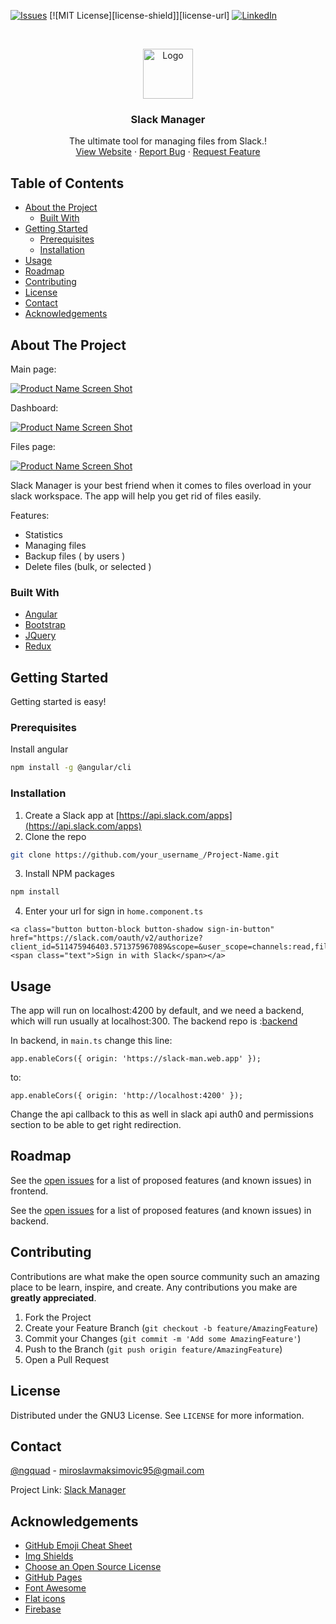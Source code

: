 [![Issues][issues-shield]][issues-url]
[![MIT License][license-shield]][license-url]
[![LinkedIn][linkedin-shield]][linkedin-url]



<br />
<p align="center">
  <a href="https://slack-man.web.app/assets/images/slackmanager.png">
    <img src="https://slack-man.web.app/assets/images/slackmanager.png" alt="Logo" width="80" height="80">
  </a>

  <h3 align="center">Slack Manager</h3>

  <p align="center">
    The ultimate tool for managing files from Slack.!
    <br />
    <a href="https://slack-man.web.app">View Website</a>
    ·
    <a href="https://github.com/miki995/slack-manager/issues">Report Bug</a>
    ·
    <a href="https://github.com/miki995/slack-manager/issues">Request Feature</a>
  </p>
</p>



<!-- TABLE OF CONTENTS -->
## Table of Contents

* [About the Project](#about-the-project)
  * [Built With](#built-with)
* [Getting Started](#getting-started)
  * [Prerequisites](#prerequisites)
  * [Installation](#installation)
* [Usage](#usage)
* [Roadmap](#roadmap)
* [Contributing](#contributing)
* [License](#license)
* [Contact](#contact)
* [Acknowledgements](#acknowledgements)

## About The Project

Main page:

[![Product Name Screen Shot][product-screenshot1]](https://slack-man.web.app)

Dashboard:

[![Product Name Screen Shot][product-screenshot2]](https://slack-man.web.app)

Files page:

[![Product Name Screen Shot][product-screenshot3]](https://slack-man.web.app)

Slack Manager is your best friend when it comes to files overload in your slack workspace.
The app will help you get rid of files easily.

Features:
* Statistics
* Managing files
* Backup files ( by users )
* Delete files (bulk, or selected )


### Built With
* [Angular](https://angular.io)
* [Bootstrap](https://getbootstrap.com)
* [JQuery](https://jquery.com)
* [Redux](https://redux.js.org)


<!-- GETTING STARTED -->
## Getting Started

Getting started is easy!

### Prerequisites

Install angular

```sh
npm install -g @angular/cli
```

### Installation

1. Create a Slack app at [https://api.slack.com/apps](https://api.slack.com/apps)
2. Clone the repo
```sh
git clone https://github.com/your_username_/Project-Name.git
```
3. Install NPM packages
```sh
npm install
```
4. Enter your url for sign in `home.component.ts`
```JS
<a class="button button-block button-shadow sign-in-button" href="https://slack.com/oauth/v2/authorize?client_id=511475946403.571375967089&scope=&user_scope=channels:read,files:read,files:write,groups:read,search:read,users.profile:read,users:read"><span class="text">Sign in with Slack</span></a>
```



<!-- USAGE EXAMPLES -->
## Usage

The app will run on localhost:4200 by default, and we need a backend, which will run usually at localhost:300.
The backend repo is :[backend](https://github.com/miki995/slack-manager-api)

In backend, in `main.ts` change this line:

```
app.enableCors({ origin: 'https://slack-man.web.app' });
```

to:

```
app.enableCors({ origin: 'http://localhost:4200' });
```

Change the api callback to this as well in slack api auth0 and permissions section to be able to get right redirection.

<!-- ROADMAP -->
## Roadmap

See the [open issues](https://github.com/miki995/slack-manager/issues) for a list of proposed features (and known issues) in frontend.

See the [open issues](https://github.com/miki995/slack-manager-api/issues) for a list of proposed features (and known issues) in backend.

<!-- CONTRIBUTING -->
## Contributing

Contributions are what make the open source community such an amazing place to be learn, inspire, and create. Any contributions you make are **greatly appreciated**.

1. Fork the Project
2. Create your Feature Branch (`git checkout -b feature/AmazingFeature`)
3. Commit your Changes (`git commit -m 'Add some AmazingFeature'`)
4. Push to the Branch (`git push origin feature/AmazingFeature`)
5. Open a Pull Request



<!-- LICENSE -->
## License

Distributed under the GNU3 License. See `LICENSE` for more information.



<!-- CONTACT -->
## Contact

[@ngquad](https://twitter.com/ngquad) - miroslavmaksimovic95@gmail.com

Project Link: [Slack Manager](https://www.producthunt.com/posts/slack-cleaner)


<!-- ACKNOWLEDGEMENTS -->
## Acknowledgements
* [GitHub Emoji Cheat Sheet](https://www.webpagefx.com/tools/emoji-cheat-sheet)
* [Img Shields](https://shields.io)
* [Choose an Open Source License](https://choosealicense.com)
* [GitHub Pages](https://pages.github.com)
* [Font Awesome](https://fontawesome.com)
* [Flat icons](https://www.flaticon.com/authors/freepik)
* [Firebase](https://firebase.google.com/)





<!-- MARKDOWN LINKS & IMAGES -->
<!-- https://www.markdownguide.org/basic-syntax/#reference-style-links -->
[issues-shield]: https://img.shields.io/github/issues/miki995/slack-manager.svg?style=flat-square
[issues-url]: https://github.com/miki995/slack-manager/issues
[linkedin-shield]: https://img.shields.io/badge/-LinkedIn-black.svg?style=flat-square&logo=linkedin&colorB=555
[linkedin-url]: https://www.linkedin.com/in/miki95
[product-screenshot1]: https://ph-files.imgix.net/b51bf3f5-0d3a-4e5e-a773-c99885798d7b.jpeg?auto=format&auto=compress&codec=mozjpeg&cs=strip&w=751.4124293785311&h=380&fit=max&dpr=2
[product-screenshot2]: https://ph-files.imgix.net/80d4388e-7acc-47a9-8c95-a506a03b2d34.jpeg?auto=format&auto=compress&codec=mozjpeg&cs=strip&w=795.3778751369114&h=380&fit=max&dpr=2
[product-screenshot3]: https://ph-files.imgix.net/f972f702-19ef-4b33-9346-13169fa4d975.jpeg?auto=format&auto=compress&codec=mozjpeg&cs=strip&w=805.8693244739757&h=380&fit=max&dpr=2
